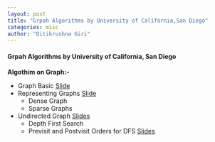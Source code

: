 ```yaml
---
layout: post
title: "Grpah Algorithms by University of California,San Diego"
categories: misc
author: "Ditikrushna Giri"
--- 
```




#### Grpah Algorithms by University of California, San Diego
 
 **Algothim on Graph:-**
- Graph Basic 
[Slide](https://d3c33hcgiwev3.cloudfront.net/_8af30ca627bd398de2217eb59094325b_09_graph_decomposition_1_basics.pdf?Expires=1591315200&Signature=jI1UL4LDZHGbHSiGflQcJIwIBgA3kGbx10GyVFhFYLD0TDPt5J~BjDBN5bDZGbrE8jQX5HLTaeAEtXdhqRe4vZXtfQ40CYMwxmEgK0HMHxPbijatDmgobzbT5vxfrGF-DOEgaHY2G6Pdrj9C87owqWJNbAvmMVGGWSlA-GJx27Y_&Key-Pair-Id=APKAJLTNE6QMUY6HBC5A)
- Representing Graphs [Slide](https://d3c33hcgiwev3.cloudfront.net/_617c8fc365c080e2fa29108624242a01_09_graph_decomposition_2_representations.pdf?Expires=1591315200&Signature=ewcAA~aLYSjOfgfqeYwHnTFK5un~sbNuTNf8MhiuImI5-pbV4jSxJxXjq8WsQCCtMpZuwzuXMCu88uIkS6IPEboiUCdF-aONt6eibFYotSuD9dhTOhFI1l8xg3~YWFG6Ghw~HpaZgOw00Umk79PgHgMcDZ~Gd90llJU3G-38eXw_&Key-Pair-Id=APKAJLTNE6QMUY6HBC5A) 
	- Dense Graph 
	- Sparse Graphs
- Undirected Graph [Slides](https://d3c33hcgiwev3.cloudfront.net/_a9267009ba78cede2b66112aa0f9cdb5_09_graph_decomposition_3_explore.pdf?Expires=1591315200&Signature=GCdFurlskc3EjLVq~78okQMfNwR3n3yUtzwLZ4VlKpQps8ElMdSBLkrObbfI5geDsX3NBiXDx3DOb47-yqXunZKrVdeENk4SXVfnp-o1LbPenNaDvQvuD1h8cslctVDuisB6ltXwhaF84lU76XRrfdBK3-erYFFPD6q6WZjxCIk_&Key-Pair-Id=APKAJLTNE6QMUY6HBC5A)
	- Depth First Search 
	- Previsit and Postvisit Orders for DFS [Slides](https://d3c33hcgiwev3.cloudfront.net/_a9267009ba78cede2b66112aa0f9cdb5_09_graph_decomposition_5_pre-and-post-orders.pdf?Expires=1591315200&Signature=eOpvLT6ifP~zTSiMNKL9HbkwgVCKJXuTWeTdQXVm09dAKZz-57boum-NsqTMbNQMqANM3Hf3ILnHhtOz-micDzzxK5ihn5Z78c9h4UOZHYFH-KBhWJKBezWAxG0Xfs7D9KnJhtn~7QurOe1pL7QMTQ-QeRrLR3P6mL5FNdkrPV4_&Key-Pair-Id=APKAJLTNE6QMUY6HBC5A)
	
